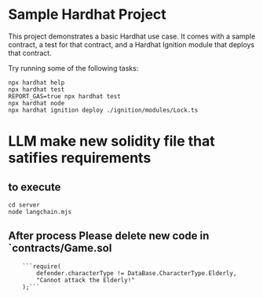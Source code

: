 # Sample Hardhat Project

This project demonstrates a basic Hardhat use case. It comes with a sample contract, a test for that contract, and a Hardhat Ignition module that deploys that contract.

Try running some of the following tasks:

```shell
npx hardhat help
npx hardhat test
REPORT_GAS=true npx hardhat test
npx hardhat node
npx hardhat ignition deploy ./ignition/modules/Lock.ts
```

# LLM make new solidity file that satifies requirements

## to execute

```shell
cd server
node langchain.mjs
```

## After process Please delete new code in `contracts/Game.sol

        ```require(
            defender.characterType != DataBase.CharacterType.Elderly,
            "Cannot attack the Elderly!"
        );```

